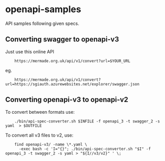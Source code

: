 # openapi-samples
API samples following given specs.


## Converting swagger to openapi-v3

Just use this online API

        https://mermade.org.uk/api/v1/convert?url=$YOUR_URL

eg.

        https://mermade.org.uk/api/v1/convert?url=https://sgiauth.azurewebsites.net/explorer/swagger.json

## Converting openapi-v3 to openapi-v2

To convert between formats use:

        ./bin/api-spec-converter.sh $INFILE -f openapi_3 -t swagger_2 -s yaml  > $OUTFILE

To convert all v3 files to v2, use:

        find openapi-v3/ -name \*.yaml \
          -exec bash -c 'I="{}"; ./bin/api-spec-converter.sh "$I" -f openapi_3 -t swagger_2 -s yaml > "${I//v3/v2}" ' \;

